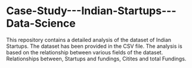 # Case-Study---Indian-Startups---Data-Science
This repository contains a detailed analysis of the dataset of Indian Startups.
The dataset has been provided in the CSV file.
The analysis is based on the relationship between various fields of the dataset.
Relationships between, Startups and fundings, Citites and total Fundings.
